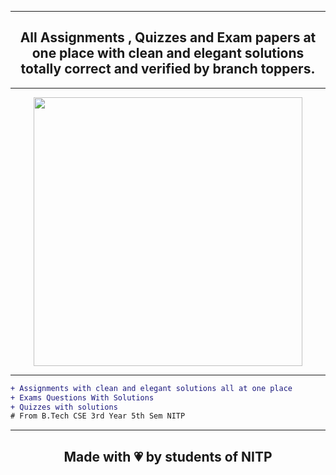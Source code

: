 
<hr>
  <h2 align="center">All Assignments , Quizzes and Exam papers at one place with clean and elegant solutions totally correct and verified by branch toppers.</h2>
    <hr>
<p align="center" >
<img width="430" src="https://user-images.githubusercontent.com/55774240/147537625-ef8f73e4-7865-437d-817f-c689faa5c877.png"></p>
<hr>


```diff
+ Assignments with clean and elegant solutions all at one place
+ Exams Questions With Solutions
+ Quizzes with solutions
# From B.Tech CSE 3rd Year 5th Sem NITP
```

<hr>

<h2 align="center">Made with 💗 by students of NITP</h2>
